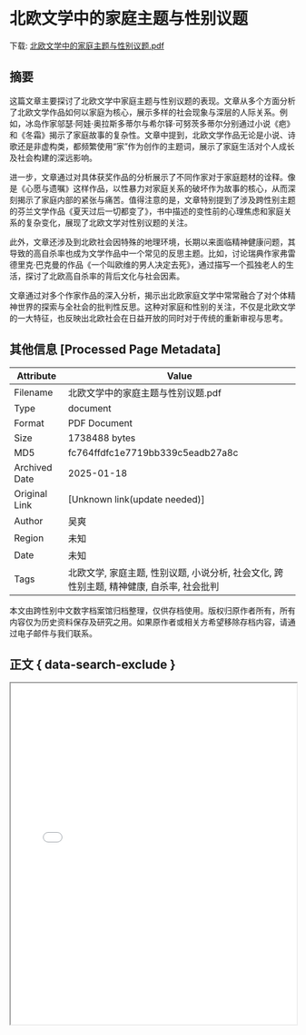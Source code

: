 # 北欧文学中的家庭主题与性别议题

<!-- tcd_download_link -->
下载: [北欧文学中的家庭主题与性别议题.pdf](北欧文学中的家庭主题与性别议题.pdf)
<!-- tcd_download_link_end -->

## 摘要

<!-- tcd_abstract -->
这篇文章主要探讨了北欧文学中家庭主题与性别议题的表现。文章从多个方面分析了北欧文学作品如何以家庭为核心，展示多样的社会现象与深层的人际关系。例如，冰岛作家邬瑟·阿娃·奥拉斯多蒂尔与希尔铎·可努茨多蒂尔分别通过小说《疤》和《冬霜》揭示了家庭故事的复杂性。文章中提到，北欧文学作品无论是小说、诗歌还是非虚构类，都频繁使用“家”作为创作的主题词，展示了家庭生活对个人成长及社会构建的深远影响。

进一步，文章通过对具体获奖作品的分析展示了不同作家对于家庭题材的诠释。像是《心愿与遗嘱》这样作品，以性暴力对家庭关系的破坏作为故事的核心，从而深刻揭示了家庭内部的紧张与痛苦。值得注意的是，文章特别提到了涉及跨性别主题的芬兰文学作品《夏天过后一切都变了》，书中描述的变性前的心理焦虑和家庭关系的复杂变化，展现了北欧文学对性别议题的关注。

此外，文章还涉及到北欧社会因特殊的地理环境，长期以来面临精神健康问题，其导致的高自杀率也成为文学作品中一个常见的反思主题。比如，讨论瑞典作家弗雷德里克·巴克曼的作品《一个叫欧维的男人决定去死》，通过描写一个孤独老人的生活，探讨了北欧高自杀率的背后文化与社会因素。

文章通过对多个作家作品的深入分析，揭示出北欧家庭文学中常常融合了对个体精神世界的探索与全社会的批判性反思。这种对家庭和性别的关注，不仅是北欧文学的一大特征，也反映出北欧社会在日益开放的同时对于传统的重新审视与思考。

<!-- tcd_abstract_end -->

## 其他信息 [Processed Page Metadata]

| Attribute       | Value                                  |
|-----------------|----------------------------------------|
| Filename        | 北欧文学中的家庭主题与性别议题.pdf                             |
| Type            | document                                 |
| Format          | PDF Document                               |
| Size            | 1738488 bytes                           |
| MD5             | fc764ffdfc1e7719bb339c5eadb27a8c                                  |
| Archived Date   | 2025-01-18                             |
| Original Link   | [Unknown link(update needed)]                         |
| Author          | 吴爽                               |
| Region          | 未知                               |
| Date            | 未知                                 |
| Tags            | 北欧文学, 家庭主题, 性别议题, 小说分析, 社会文化, 跨性别主题, 精神健康, 自杀率, 社会批判                                 |

本文由跨性别中文数字档案馆归档整理，仅供存档使用。版权归原作者所有，所有内容仅为历史资料保存及研究之用。如果原作者或相关方希望移除存档内容，请通过电子邮件与我们联系。

## 正文 { data-search-exclude }

<!-- tcd_main_text -->
<iframe src="../北欧文学中的家庭主题与性别议题.pdf" width="100%" height="600px">
    <p>无法显示PDF，请下载查看。</p>
</iframe>
<!-- tcd_main_text_end -->

